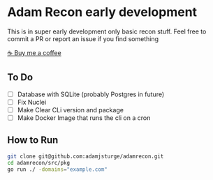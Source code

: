 # Adam Recon early development
This is in super early development only basic recon stuff. Feel free to commit a PR or report an issue if you find something


<a href="https://ko-fi.com/adamjsturge">☕ Buy me a coffee</a>

## To Do
- [ ] Database with SQLite (probably Postgres in future)
- [ ] Fix Nuclei
- [ ] Make Clear CLi version and package
- [ ] Make Docker Image that runs the cli on a cron

## How to Run
```bash
git clone git@github.com:adamjsturge/adamrecon.git
cd adamrecon/src/pkg
go run ./ -domains="example.com"
```


